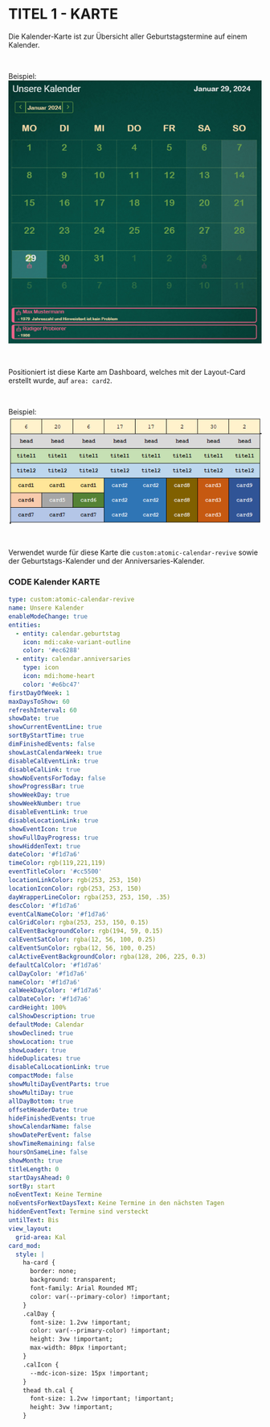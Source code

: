 # TITEL 1 - KARTE


Die Kalender-Karte ist zur Übersicht aller Geburtstagstermine auf einem Kalender. 

<br>

Beispiel:
![Beispiel](https://raw.githubusercontent.com/MaxxKra/README_images/master/Geburtstagskalender/Dashboard_Karte_Kalender.png)
  
<br>

Positioniert ist diese Karte am Dashboard, welches mit der Layout-Card erstellt wurde, auf `area: card2`.

<br>

Beispiel:
![Beispiel](https://raw.githubusercontent.com/MaxxKra/README_images/master/Geburtstagskalender/Dashboard_Layout_Aufteilung.png)
  
<br>

Verwendet wurde für diese Karte die `custom:atomic-calendar-revive` sowie der Geburtstags-Kalender und der Anniversaries-Kalender. 


### CODE Kalender KARTE


```yaml
type: custom:atomic-calendar-revive
name: Unsere Kalender
enableModeChange: true
entities:
  - entity: calendar.geburtstag
    icon: mdi:cake-variant-outline
    color: '#ec6288'
  - entity: calendar.anniversaries
    type: icon
    icon: mdi:home-heart
    color: '#e6bc47'
firstDayOfWeek: 1
maxDaysToShow: 60
refreshInterval: 60
showDate: true
showCurrentEventLine: true
sortByStartTime: true
dimFinishedEvents: false
showLastCalendarWeek: true
disableCalEventLink: true
disableCalLink: true
showNoEventsForToday: false
showProgressBar: true
showWeekDay: true
showWeekNumber: true
disableEventLink: true
disableLocationLink: true
showEventIcon: true
showFullDayProgress: true
showHiddenText: true
dateColor: '#f1d7a6'
timeColor: rgb(119,221,119)
eventTitleColor: '#cc5500'
locationLinkColor: rgb(253, 253, 150)
locationIconColor: rgb(253, 253, 150)
dayWrapperLineColor: rgba(253, 253, 150, .35)
descColor: '#f1d7a6'
eventCalNameColor: '#f1d7a6'
calGridColor: rgba(253, 253, 150, 0.15)
calEventBackgroundColor: rgb(194, 59, 0.15)
calEventSatColor: rgba(12, 56, 100, 0.25)
calEventSunColor: rgba(12, 56, 100, 0.25)
calActiveEventBackgroundColor: rgba(128, 206, 225, 0.3)
defaultCalColor: '#f1d7a6'
calDayColor: '#f1d7a6'
nameColor: '#f1d7a6'
calWeekDayColor: '#f1d7a6'
calDateColor: '#f1d7a6'
cardHeight: 100%
calShowDescription: true
defaultMode: Calendar
showDeclined: true
showLocation: true
showLoader: true
hideDuplicates: true
disableCalLocationLink: true
compactMode: false
showMultiDayEventParts: true
showMultiDay: true
allDayBottom: true
offsetHeaderDate: true
hideFinishedEvents: true
showCalendarName: false
showDatePerEvent: false
showTimeRemaining: false
hoursOnSameLine: false
showMonth: true
titleLength: 0
startDaysAhead: 0
sortBy: start
noEventText: Keine Termine
noEventsForNextDaysText: Keine Termine in den nächsten Tagen
hiddenEventText: Termine sind versteckt
untilText: Bis
view_layout:
  grid-area: Kal
card_mod:
  style: |
    ha-card {
      border: none;
      background: transparent;
      font-family: Arial Rounded MT;  
      color: var(--primary-color) !important;
    }
    .calDay {
      font-size: 1.2vw !important;
      color: var(--primary-color) !important;
      height: 3vw !important;
      max-width: 80px !important;
    }
    .calIcon {
      --mdc-icon-size: 15px !important;
    }
    thead th.cal {
      font-size: 1.2vw !important; !important;
      height: 3vw !important;
    }
```
